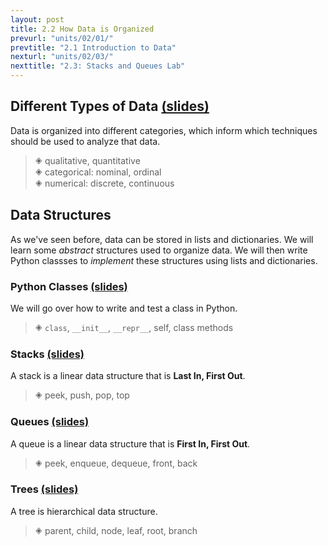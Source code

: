 ```yaml
---
layout: post
title: 2.2 How Data is Organized
prevurl: "units/02/01/"
prevtitle: "2.1 Introduction to Data"
nexturl: "units/02/03/"
nexttitle: "2.3: Stacks and Queues Lab"
---
```

## Different Types of Data [(slides)][types]
Data is organized into different categories, which inform which techniques should be used to analyze that data.

> 🞛 qualitative, quantitative  
> 🞛 categorical: nominal, ordinal  
> 🞛 numerical: discrete, continuous

## Data Structures
As we've seen before, data can be stored in lists and dictionaries. We will learn some _abstract_ structures used to organize data. We will then write Python classses to _implement_ these structures using lists and dictionaries.

### Python Classes [(slides)][classes]
We will go over how to write and test a class in Python.

> 🞛 `class`, `__init__`, `__repr__`, self, class methods

### Stacks [(slides)][stacks]
A stack is a linear data structure that is **Last In, First Out**.

> 🞛 peek, push, pop, top

### Queues [(slides)][queues]
A queue is a linear data structure that is **First In, First Out**.

> 🞛 peek, enqueue, dequeue, front, back

### Trees [(slides)][trees]
A tree is hierarchical data structure.

> 🞛 parent, child, node, leaf, root, branch

[types]: TODO
[classes]: https://docs.google.com/presentation/d/1vCyZ5ZzuYtrgutZor94PflSJsARzNhWz20RHZmR0dF8/edit?usp=sharing
[stacks]: https://docs.google.com/presentation/d/1ZnMyCj5HGtrjK0diD7q_jOH0Ud_OQe7gvchuhkR0uNg/edit?usp=sharing
[queues]: https://docs.google.com/presentation/d/1j-pXb2ek_tGzEIzfSA8s4xhQb7DqzjAW-F-IFceoaOI/edit?usp=sharing
[trees]: https://docs.google.com/presentation/d/1oJvc67UjHDUCY5YHGFWVjLMR3sHEZkHR0eFMgK6HyaM/edit?usp=sharing
